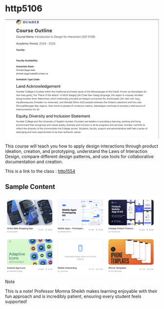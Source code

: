 # http5106

![course outline](courseoutlineixd5106.png)

This course will teach you how to apply design interactions through product ideation, creation, and prototyping, understand the Laws of Interaction Design, compare different design patterns, and use tools for collaborative documentation and creation.

This is a link to the class : [http1554](https://humber.ca/transferoptions/course-outlines/outline.html?code=IXD%205106&view=1&year=2024)

## Sample Content

![figma](figma.png)

>[!Note]
> This is a note!
Professor Momna Sheikh makes learning enjoyable with their fun approach and is incredibly patient, ensuring every student feels supported!